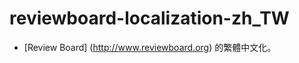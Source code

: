 reviewboard-localization-zh_TW
=======================

* [Review Board] (http://www.reviewboard.org) 的繁體中文化。

